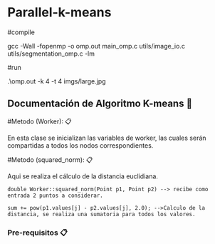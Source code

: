 # Parallel-k-means

#compile

gcc -Wall -fopenmp -o omp.out main_omp.c utils/image_io.c utils/segmentation_omp.c -lm

#run

.\omp.out -k 4 -t 4 imgs/large.jpg


## Documentación de Algoritmo K-means 🚀

#Metodo (Worker): 📋

En esta clase se inicializan las variables de worker, las cuales serán compartidas a todos los nodos correspondientes. 

#Metodo (squared_norm): 📋

Aqui se realiza el cálculo de la distancia euclidiana.

```
double Worker::squared_norm(Point p1, Point p2) --> recibe como entrada 2 puntos a considerar.

sum += pow(p1.values[j] - p2.values[j], 2.0); -->Calculo de la distancia, se realiza una sumatoria para todos los valores.

```

### Pre-requisitos 📋


